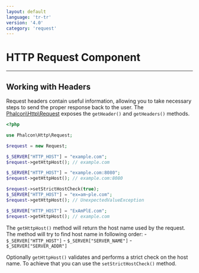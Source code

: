```yaml
---
layout: default
language: 'tr-tr'
version: '4.0'
category: 'request'
---
```

# HTTP Request Component

* * *

## Working with Headers

Request headers contain useful information, allowing you to take necessary steps to send the proper response back to the user. The [Phalcon\Http\Request](api/Phalcon_Http_Request) exposes the `getHeader()` and `getHeaders()` methods.

```php
<?php

use Phalcon\Http\Request;

$request = new Request;

$_SERVER["HTTP_HOST"] = "example.com";
$request->getHttpHost(); // example.com

$_SERVER["HTTP_HOST"] = "example.com:8080";
$request->getHttpHost(); // example.com:8080

$request->setStrictHostCheck(true);
$_SERVER["HTTP_HOST"] = "ex=am~ple.com";
$request->getHttpHost(); // UnexpectedValueException

$_SERVER["HTTP_HOST"] = "ExAmPlE.com";
$request->getHttpHost(); // example.com
```

The `getHttpHost()` method will return the host name used by the request. The method will try to find host name in following order: - `$_SERVER["HTTP_HOST"]` - `$_SERVER["SERVER_NAME"]` - `$_SERVER["SERVER_ADDR"]`

Optionally `getHttpHost()` validates and performs a strict check on the host name. To achieve that you can use the `setStrictHostCheck()` method.